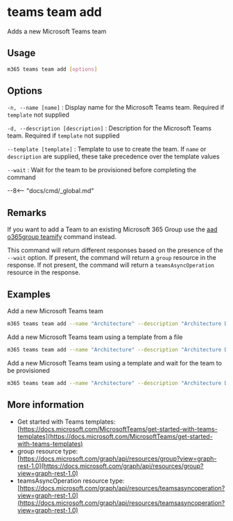 # teams team add

Adds a new Microsoft Teams team

## Usage

```sh
m365 teams team add [options]
```

## Options

`-n, --name [name]`
: Display name for the Microsoft Teams team. Required if `template` not supplied

`-d, --description [description]`
: Description for the Microsoft Teams team. Required if `template` not supplied

`--template [template]`
: Template to use to create the team. If `name` or `description` are supplied, these take precedence over the template values

`--wait`
: Wait for the team to be provisioned before completing the command

--8<-- "docs/cmd/_global.md"

## Remarks

If you want to add a Team to an existing Microsoft 365 Group use the [aad o365group teamify](../../aad/o365group/o365group-teamify.md) command instead.

This command will return different responses based on the presence of the `--wait` option. If present, the command will return a `group` resource in the response. If not present, the command will return a `teamsAsyncOperation` resource in the response.

## Examples

Add a new Microsoft Teams team

```sh
m365 teams team add --name "Architecture" --description "Architecture Discussion"
```

Add a new Microsoft Teams team using a template from a file

```sh
m365 teams team add --name "Architecture" --description "Architecture Discussion" --template `@template.json
```

Add a new Microsoft Teams team using a template and wait for the team to be provisioned

```sh
m365 teams team add --name "Architecture" --description "Architecture Discussion" --template `@template.json --wait
```

## More information

- Get started with Teams templates: [https://docs.microsoft.com/MicrosoftTeams/get-started-with-teams-templates](https://docs.microsoft.com/MicrosoftTeams/get-started-with-teams-templates)
- group resource type: [https://docs.microsoft.com/graph/api/resources/group?view=graph-rest-1.0](https://docs.microsoft.com/graph/api/resources/group?view=graph-rest-1.0)
- teamsAsyncOperation resource type: [https://docs.microsoft.com/graph/api/resources/teamsasyncoperation?view=graph-rest-1.0](https://docs.microsoft.com/graph/api/resources/teamsasyncoperation?view=graph-rest-1.0)
